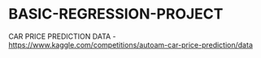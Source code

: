 # BASIC-REGRESSION-PROJECT
CAR PRICE PREDICTION
DATA - https://www.kaggle.com/competitions/autoam-car-price-prediction/data
